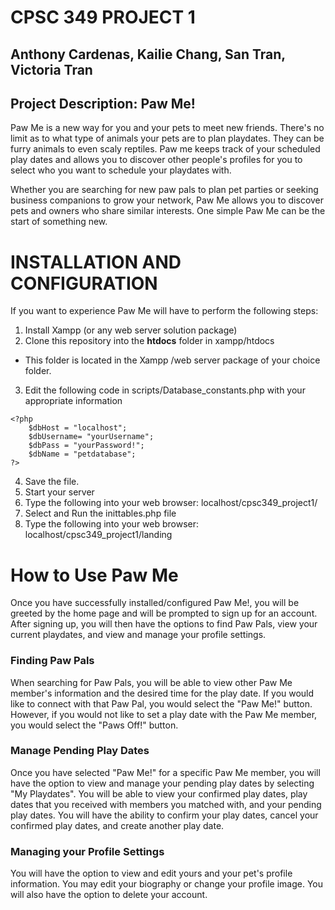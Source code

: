 # CPSC 349 PROJECT 1

## Anthony Cardenas, Kailie Chang, San Tran, Victoria Tran

## Project Description: Paw Me!

Paw Me is a new way for you and your pets to meet new friends. There's no limit as to what type of animals your pets are to plan playdates. They can be furry animals to even scaly reptiles. 
Paw me keeps track of your scheduled play dates and allows you to discover other people's profiles for you to select who you want to schedule your playdates with.

Whether you are searching for new paw pals to plan pet parties or seeking business companions to grow your network, Paw Me allows you to discover pets and owners who share similar interests. One simple Paw Me can be the start of something new.

# INSTALLATION AND CONFIGURATION

If you want to experience Paw Me will have to perform the following steps:

1. Install Xampp (or any web server solution package) 
2. Clone this repository into the **htdocs** folder in xampp/htdocs
  - This folder is located in the Xampp /web server package of your choice  folder. 
3. Edit the following code in scripts/Database_constants.php with your appropriate information
```
<?php
    $dbHost = "localhost";
    $dbUsername= "yourUsername";
    $dbPass = "yourPassword!";
    $dbName = "petdatabase";
?>

```
4. Save the file.
3. Start your server
4. Type the following into your web browser: localhost/cpsc349_project1/
5. Select and Run the inittables.php file
6. Type the following into your web browser: localhost/cpsc349_project1/landing
 

# How to Use Paw Me

Once you have successfully installed/configured Paw Me!, you will be greeted by the home page and will be prompted to sign up for an account. After signing up, you will then have the options to find Paw Pals, view your current playdates, and view and manage your profile settings. 

### Finding Paw Pals

When searching for Paw Pals, you will be able to view other Paw Me member's information and the desired time for the play date. If you would like to connect with that Paw Pal, you would select the "Paw Me!" button. However, if you would not like to set a play date with the Paw Me member, you would select the "Paws Off!" button. 

### Manage Pending Play Dates 

Once you have selected "Paw Me!" for a specific Paw Me member, you will have the option to view and manage your pending play dates by selecting "My Playdates". You will be able to view your confirmed play dates, play dates that you received with members you matched with, and your pending play dates. You will have the ability to confirm your play dates, cancel your confirmed play dates, and create another play date. 

### Managing your Profile Settings

You will have the option to view and edit yours and your pet's profile information. You may edit your biography or change your profile image. You will also have the option to delete your account. 



